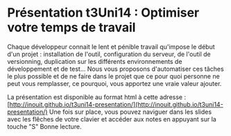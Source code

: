 Présentation t3Uni14 : Optimiser votre temps de travail
=======================================================

Chaque développeur connait le lent et pénible travail qu'impose le début d'un projet : installation de l'outil, configuration du serveur, de l'outil de versionning, duplication sur les différents environnements de développement et de test...
Nous vous proposons d'automatiser ces tâches le plus possible et de ne faire dans le projet que ce pour quoi personne ne peut vous remplasser, ce pourquoi, vous apportez une vraie valeur ajouter.

La présentation est disponible au format html à cette adresse : [http://inouit.github.io/t3uni14-presentation/](http://inouit.github.io/t3uni14-presentation/)
Une fois sur place, vous pouvez naviguer dans les slides avec les flêches de votre clavier et accéder aux notes en appuyant sur la touche "S"
Bonne lecture.